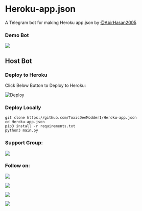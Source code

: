 # Heroku-app.json
A Telegram bot for making Heroku app.json by [@AbirHasan2005](https://t.me/AbirHasan2005).

### Demo Bot
<a href="https://t.me/HerokuAppJson_Bot"><img src="https://img.shields.io/badge/Telegram-Demo%20Bot-blue.svg?logo=telegram"></a>

## Host Bot
### Deploy to Heroku
Click Below Button to Deploy to Heroku:

[![Deploy](https://www.herokucdn.com/deploy/button.svg)](https://heroku.com/deploy?template=https://github.com/ToxicDeeModder1/Heroku-app.json)

### Deploy Locally
```shell
git clone https://github.com/ToxicDeeModder1/Heroku-app.json
cd Heroku-app.json
pip3 install -r requirements.txt
python3 main.py
```

### Support Group:
<a href="https://t.me/TheBotsWorldChat"><img src="https://img.shields.io/badge/Telegram-Join%20Telegram%20Group-blue.svg?logo=telegram"></a>

### Follow on:
<p align="left">
<a href="https://github.com/ToxicDeeModder1"><img src="https://img.shields.io/badge/GitHub-Follow%20on%20GitHub-inactive.svg?logo=github"></a>
</p>
<p align="left">
<a href="https://twitter.com/ToxicDeeModder"><img src="https://img.shields.io/badge/Twitter-Follow%20on%20Twitter-informational.svg?logo=twitter"></a>
</p>
<p align="left">
<a href="https://facebook.com/UhmTŒxiçDeeModder"><img src="https://img.shields.io/badge/Facebook-Follow%20on%20Facebook-blue.svg?logo=facebook"></a>
</p>
<p align="left">
<a href="https://instagram.com/its_real_toxicdeemodder"><img src="https://img.shields.io/badge/Instagram-Follow%20on%20Instagram-important.svg?logo=instagram"></a>
</p>
